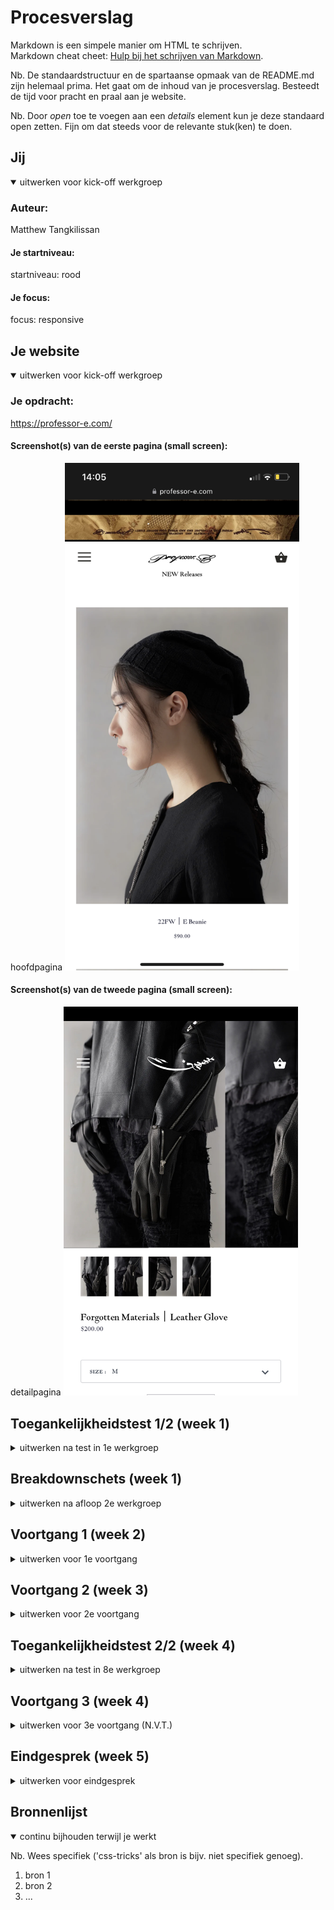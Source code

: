 # Procesverslag
Markdown is een simpele manier om HTML te schrijven.  
Markdown cheat cheet: [Hulp bij het schrijven van Markdown](https://github.com/adam-p/markdown-here/wiki/Markdown-Cheatsheet).

Nb. De standaardstructuur en de spartaanse opmaak van de README.md zijn helemaal prima. Het gaat om de inhoud van je procesverslag. Besteedt de tijd voor pracht en praal aan je website.

Nb. Door *open* toe te voegen aan een *details* element kun je deze standaard open zetten. Fijn om dat steeds voor de relevante stuk(ken) te doen.





## Jij

<details open>
  <summary>uitwerken voor kick-off werkgroep</summary>

  ### Auteur:
  Matthew Tangkilissan 

  #### Je startniveau:
  startniveau: rood

  #### Je focus:
  focus: responsive
 
</details>





## Je website

<details open>
  <summary>uitwerken voor kick-off werkgroep</summary>

  ### Je opdracht:
  https://professor-e.com/

  #### Screenshot(s) van de eerste pagina (small screen): 
  hoofdpagina
  <img src="readme-images/smallscreen_hoofdpagina.png" width="375px" alt="mobiele versie van de homepagina">

  #### Screenshot(s) van de tweede pagina (small screen):
  detailpagina
  <img src="readme-images/smallscreen_detailpagina.jpg" width="375px" alt="mobiele versie van de detailpagina">
 
</details>



## Toegankelijkheidstest 1/2 (week 1)

<details>
  <summary>uitwerken na test in 1e werkgroep</summary>

  ### Bevindingen
  - Een screenreader is bijna niet te gebruiken op de echte website van professor E.
  - Tabben werkt heel primitief en laat ook key details eruit.
  - Vanwege de simplistische lay-out is de site wel te gebruiken met eventuele motorische beperkingen.
  - Site is nog steeds te gebruiken met visuele beperkingen behalve met blurred vision. Tekst in buttons zijn lastig te lezen.


  #### Screenreader
  Dropdown menu wordt niet uitgelezen
  Afbeeldingen zijn niet goed beschreven
  Er missen links bij het bestellen
  Prijs niet zichtbaar bij bestellen
  Voorpagina link tekst klopt niet 

 
  Pas de alt aan voor alle afbeeldingen. Is op dit moment nog te veel herhaling van de titel in de screenreader.
  Geef buttons een beschrijving van functie i.p.v "button 1, button 2, button 3" etc.
  Logo aanpassen zodat het niet alleen maar wordt voorgelezen als link.



  #### Muis en Toetsenbord 
  met tabben heb je drie links op categorie scherm: 
    -Afbeelding
    -Naam
    -Prijs
  Met tabben in winkelwagen prijs niet zichtbaar

  
  Tabben werkt over het algemeen naar behoren. Alleen is het nu niet te zien waar de focus zich bevind als de caroussel buttons worden geselecteerd. Ook tabt hij de colom verticaal i.p.v de rij met opties horizontaal af te gaan. Pas grid aan zodat er van links naar rechts gelezen wordt. Vergroot border van focus state en geef een scherpere kleur als je door de caroussel tabt.

  #### Motoriek (shocks, elastiekjes)
  
  De website was te navigeren met het shock apparaat. Het scrollen en klikken verloopt redelijk normaal. Hetzelfde geldt bij het gebruik van de elastiekjes. Als je wilt bestellen ontstaan er problemen. Een formulier selecteren en typen verloopt heel lastig.

  Al het scroll en klikwerk gaat prima. Detail werk als iets moeten typen verloopt nog moeizaam maar dit is een hardware probleem en ligt niet aan de site.


  #### Visueel (brillen, contrast, kleurenblind, dark/light). 
  Met de brillen was de site nog steeds goed leesbaar. De enige kleuren die gebruikt worden door de site zijn zwart en wit. Alleen als je het scherm op blurred zet wordt het lastig. Tekst is dan soms niet te onderscheiden van de achtergrond.

  Dit is makkelijk aan te passen door de kleur van de tekst te veranderen.

</details>



## Breakdownschets (week 1)

<details>
  <summary>uitwerken na afloop 2e werkgroep</summary>

  ### de hele pagina: 
  <img src="readme-images/breakdownschets1.png" width="375px" alt="breakdown van de hele pagina">

  ### dynamisch deel (bijv menu): 
  <img src="readme-images/breakdownschets2.png" width="375px" alt="breakdown van een dynamisch deel">

 

</details>





## Voortgang 1 (week 2)

<details>
  <summary>uitwerken voor 1e voortgang</summary>

  ### Stand van zaken
  ### Wat goed ging:
  -Het opstellen van de HTML
  -Het verbinden met de CSS
  -Het verbinden met de JS

  ### Wat ging lastig:
  -Al het andere
  -Images importeren in HD
  -Files de juiste naam geven zodat ze daadwerkelijk op je website verschijnen


  ### Agenda voor meeting
  samen met je groepje opstellen

  | Ryan      | Charity         | Quinty  | Matthew       
  | ---            | ---                | ---          
  | dit bespreken  | en dit             | -Moet je ook alle animaties      overnemen?         
  | en dat ook nog | dit als er tijd is | -Wordt jouw site naast de echte site gezet en vergeleken
  | ...            | ...                |           


  ### Verslag van meeting
  hier na afloop snel de uitkomsten van de meeting vastleggen

  - Je site hoeft geen complete kopie te zijn van de echte website.
  - Vermijd divs en classes zoveel mogelijk.
  

</details>





## Voortgang 2 (week 3)

<details>
  <summary>uitwerken voor 2e voortgang</summary>

  ### Stand van zaken
  Dit ging goed:
  -Alle elementen staan nu op volgorde op de website en keurig in de HTML
  -De basis lay-out is gelegde met CSS

  ### Dit ging lastig:
  -Hamburger menu begreep ik niet en wou niet meewerken.
  -Grid weigerde te luisteren.
  



  ### Agenda voor meeting
  samen met je groepje opstellen

  | Ryan     | Quinty         | Charity   | Matthew       
  | ---      |                |           |        
  |          |                |           |"Hoe kan ik individuele elementen selecteren in css zonder     classes?"., "Wat doe ik verkeerd bij mijn hamburger menu?". 
  |          |                |           |
                                          


  ### Verslag van meeting
  hier na afloop snel de uitkomsten van de meeting vastleggen

  - Breng je hamburgermenu button buiten de nav.
  - Gebruik direct-child selectors and attribute selectors
  


</details>





## Toegankelijkheidstest 2/2 (week 4)

<details>
  <summary>uitwerken na test in 8e werkgroep</summary>

  ### Bevindingen
  Lijst met je bevindingen die in de test naar voren kwamen (geef ook aan wat er verbeterd is):
  (OUD)
  - Een screenreader is bijna niet te gebruiken op de echte website van professor E.
  - Tabben werkt heel primitief en laat ook key details eruit.
  - Vanwege de simplistische lay-out is de site wel te gebruiken met eventuele motorische beperkingen.
  - Site is nog steeds te gebruiken met visuele beperkingen behalve met blurred vision. Tekst in buttons zijn lastig te lezen.

  (VERBETERD)
  -Op mijn eigen site tabt hij de lijst met items wel van links naar rechts i.p.v boven naar beneden zoals op de echte site.
  -Op mijn site is de tekst groter gemaakt om het beter leesbaar te maken.
  -Lay-out is lichtelijk verbeterd. Alle items staan even ver van elkaar af zowel horizontaal als verticaal.

  (NIEUW)
  -Voice over leest twee keer dezelfde informatie. Alt moet aangepast worden zodat artikel naam niet achter elkaar herhaalt wordt.
  -Tijdens tabben soms onduidelijk waar je op staat. Achtergrond in focusstate wordt toegepast.
  


  #### Screenreader
  De screenreader leest dat de afbeelding een link is, in welke categorie het artikel valt, de naam van het product en hoeveel het kost.


  #### Muis en Toetsenbord 
  Vanwege de simpele lay-out is de site makkelijk bestuurbaar met muis en keyboard. 


  #### Motoriek (shocks, elastiekjes)
  Bij motorieke beeperkingen wordt het navigeren vab de site moeilijker. Het wordt lastiger ergens op te klikken via de muis en je hebt minder controle over hoe vaak je klikt via het toetsenbord.

  Oplossing is om tabben simpel en makkelijk te houden zodat je dat als backup kan gebruiken. Hier bestaat nog steeds kans dat je te vaak drukt maar werkt beter dan met muis navigeren.

  #### Visueel (brillen, contrast, kleurenblind, dark/light). 
  Visueel dezelfde stijl aangehouden als de echte site. Tekst iets groter gemaakt i.v.m leesbaarheid. Zwarte tekst op wite achtergrond is goed zichtbaar. Afbeeldingen kunnen wazig zijn vanwege al het zwart maar dit is nu eenmaal de kleding, kan niet veel aan gedaan worden behalve afbeeldingen vergroten.


</details>





## Voortgang 3 (week 4)

<details>
  <summary>uitwerken voor 3e voortgang (N.V.T.)</summary>

  Ik was ziek deze week en dus ook niet aanwezig

  ### Stand van zaken
  hier dit ging goed & dit was lastig (neem ook screenshots op van delen van je website en code)


  ### Agenda voor meeting
  samen met je groepje opstellen

  | Ryan           | Quinty 2           | Charity 3    |                  |
  | ---            | ---                | ---          | ---              |
  | dit bespreken  | en dit             | en ik dit    | en dan ik dat    |
  | en dat ook nog | dit als er tijd is | nog een punt | dit wil ik zeker |
  | ...            | ...                | ...          | ...              |


  

  

</details>





## Eindgesprek (week 5)

<details>
  <summary>uitwerken voor eindgesprek</summary>

  ### Je uitkomst - karakteristiek screenshots:
  <img src="readme-images/karakter.png" width="375px" alt="uitomst opdracht 1">


  ### Dit ging goed/Heb ik geleerd: 
  Ik heb geleerd hoe ik dankzij het gebruik van media queries, en display grid mijn site responsive kan maken. Het duurde even om de goeie proporties te krijgen en afbeeldingen centraal te zetten afhankelijk van schermgrootte maar ik ben trots op het eindresultaat.

  <img src="./readme-images/repsonsive.png" width="375px" alt="top">


  ### Dit was lastig/Is niet gelukt:
  Op de officieele website staan de naam/prijs en mini afbeeldingen van een product naast elkaar. Dit lukte niet bij mij i.v.m responsiveness en dus koos ik ervoor om deze details onder elkaar te zetten.

  <img src="./readme-images/jammer.png" width="375px" alt="bummer">
</details>





## Bronnenlijst

<details open>
  <summary>continu bijhouden terwijl je werkt</summary>

  Nb. Wees specifiek ('css-tricks' als bron is bijv. niet specifiek genoeg).

  1. bron 1
  2. bron 2
  3. ...

</details>